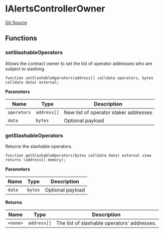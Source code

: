 # IAlertsControllerOwner
[Git Source](https://github.com/code-423n4/2023-08-chainlink/blob/38d594fd52a417af576ce44eee67744196ba1094/src/interfaces/IAlertsControllerOwner.sol)


## Functions
### setSlashableOperators

Allows the contract owner to set the list of operator addresses who are
subject to slashing.


```solidity
function setSlashableOperators(address[] calldata operators, bytes calldata data) external;
```
**Parameters**

|Name|Type|Description|
|----|----|-----------|
|`operators`|`address[]`|New list of operator staker addresses|
|`data`|`bytes`|Optional payload|


### getSlashableOperators

Returns the slashable operators.


```solidity
function getSlashableOperators(bytes calldata data) external view returns (address[] memory);
```
**Parameters**

|Name|Type|Description|
|----|----|-----------|
|`data`|`bytes`|Optional payload|

**Returns**

|Name|Type|Description|
|----|----|-----------|
|`<none>`|`address[]`|The list of slashable operators' addresses.|


